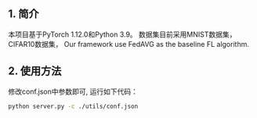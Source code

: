 ## 1. 简介
本项目基于PyTorch 1.12.0和Python 3.9。 数据集目前采用MNIST数据集，CIFAR10数据集， 
Our framework use FedAVG as the baseline FL algorithm.

## 2. 使用方法
修改conf.json中参数即可, 运行如下代码：
```bash
python server.py -c ./utils/conf.json
```
